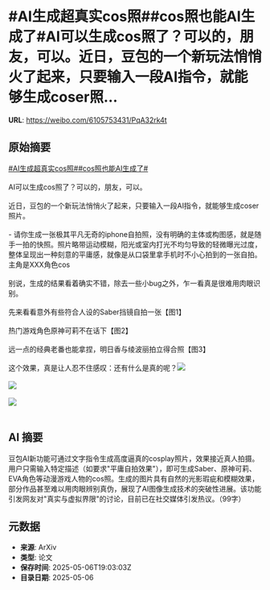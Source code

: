 # #AI生成超真实cos照##cos照也能AI生成了#AI可以生成cos照了？可以的，朋友，可以。近日，豆包的一个新玩法悄悄火了起来，只要输入一段AI指令，就能够生成coser照...

**URL**: https://weibo.com/6105753431/PqA32rk4t

## 原始摘要

<a href="https://m.weibo.cn/search?containerid=231522type%3D1%26t%3D10%26q%3D%23AI%E7%94%9F%E6%88%90%E8%B6%85%E7%9C%9F%E5%AE%9Ecos%E7%85%A7%23&amp;extparam=%23AI%E7%94%9F%E6%88%90%E8%B6%85%E7%9C%9F%E5%AE%9Ecos%E7%85%A7%23" data-hide=""><span class="surl-text">#AI生成超真实cos照#</span></a><a href="https://m.weibo.cn/search?containerid=231522type%3D1%26t%3D10%26q%3D%23cos%E7%85%A7%E4%B9%9F%E8%83%BDAI%E7%94%9F%E6%88%90%E4%BA%86%23&amp;extparam=%23cos%E7%85%A7%E4%B9%9F%E8%83%BDAI%E7%94%9F%E6%88%90%E4%BA%86%23" data-hide=""><span class="surl-text">#cos照也能AI生成了#</span></a><br><br>AI可以生成cos照了？可以的，朋友，可以。<br><br>近日，豆包的一个新玩法悄悄火了起来，只要输入一段AI指令，就能够生成coser照片。<br><br>- 请你生成一张极其平凡无奇的iphone自拍照，没有明确的主体或构图感，就是随手一拍的快照。照片略带运动模糊，阳光或室内打光不均匀导致的轻微曝光过度，整体呈现出一种刻意的平庸感，就像是从口袋里拿手机时不小心拍到的一张自拍。主角是XXX角色cos<br><br>别说，生成的结果看着确实不错，除去一些小bug之外，乍一看真是很难用肉眼识别。<br><br>先来看看意外有些符合人设的Saber挡镜自拍一张【图1】<br><br>热门游戏角色原神可莉不在话下【图2】<br><br>远一点的经典老番也能拿捏，明日香与绫波丽拍立得合照【图3】<br><br>这个效果，真是让人忍不住感叹：还有什么是真的呢？<img style="" src="https://tvax1.sinaimg.cn/large/006Fd7o3gy1i15vrq0tpfj30zk0zkh0b.jpg" referrerpolicy="no-referrer"><br><br><img style="" src="https://tvax4.sinaimg.cn/large/006Fd7o3gy1i15vrst2f5j316o16o4dz.jpg" referrerpolicy="no-referrer"><br><br><img style="" src="https://tvax4.sinaimg.cn/large/006Fd7o3gy1i15vrvlt7dj30zk0zkh89.jpg" referrerpolicy="no-referrer"><br><br>

## AI 摘要

豆包AI新功能可通过文字指令生成高度逼真的cosplay照片，效果接近真人拍摄。用户只需输入特定描述（如要求"平庸自拍效果"），即可生成Saber、原神可莉、EVA角色等动漫游戏人物的cos照。生成的图片具有自然的光影瑕疵和模糊效果，部分作品甚至难以用肉眼辨别真伪，展现了AI图像生成技术的突破性进展。该功能引发网友对"真实与虚拟界限"的讨论，目前已在社交媒体引发热议。（99字）

## 元数据

- **来源**: ArXiv
- **类型**: 论文
- **保存时间**: 2025-05-06T19:03:03Z
- **目录日期**: 2025-05-06
